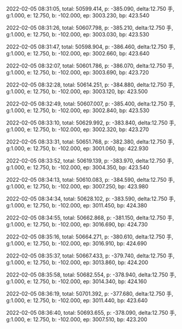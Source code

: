 2022-02-05 08:31:05, total: 50599.414, p: -385.090, delta:12.750 手, g:1.000, e: 12.750, b: -102.000, ep: 3003.230, bp: 423.540

2022-02-05 08:31:26, total: 50607.798, p: -385.210, delta:12.750 手, g:1.000, e: 12.750, b: -102.000, ep: 3003.030, bp: 423.530

2022-02-05 08:31:47, total: 50598.904, p: -386.460, delta:12.750 手, g:1.000, e: 12.750, b: -102.000, ep: 3002.660, bp: 423.640

2022-02-05 08:32:07, total: 50601.786, p: -386.070, delta:12.750 手, g:1.000, e: 12.750, b: -102.000, ep: 3003.690, bp: 423.720

2022-02-05 08:32:28, total: 50614.251, p: -384.880, delta:12.750 手, g:1.000, e: 12.750, b: -102.000, ep: 3003.120, bp: 423.500

2022-02-05 08:32:49, total: 50607.007, p: -385.400, delta:12.750 手, g:1.000, e: 12.750, b: -102.000, ep: 3002.840, bp: 423.530

2022-02-05 08:33:10, total: 50629.992, p: -383.840, delta:12.750 手, g:1.000, e: 12.750, b: -102.000, ep: 3002.320, bp: 423.270

2022-02-05 08:33:31, total: 50651.768, p: -382.380, delta:12.750 手, g:1.000, e: 12.750, b: -102.000, ep: 3001.060, bp: 422.930

2022-02-05 08:33:52, total: 50619.139, p: -383.970, delta:12.750 手, g:1.000, e: 12.750, b: -102.000, ep: 3004.350, bp: 423.540

2022-02-05 08:34:13, total: 50610.083, p: -384.590, delta:12.750 手, g:1.000, e: 12.750, b: -102.000, ep: 3007.250, bp: 423.980

2022-02-05 08:34:34, total: 50628.102, p: -383.590, delta:12.750 手, g:1.000, e: 12.750, b: -102.000, ep: 3011.450, bp: 424.380

2022-02-05 08:34:55, total: 50662.868, p: -381.150, delta:12.750 手, g:1.000, e: 12.750, b: -102.000, ep: 3016.690, bp: 424.730

2022-02-05 08:35:16, total: 50664.271, p: -380.610, delta:12.750 手, g:1.000, e: 12.750, b: -102.000, ep: 3016.910, bp: 424.690

2022-02-05 08:35:37, total: 50667.433, p: -379.740, delta:12.750 手, g:1.000, e: 12.750, b: -102.000, ep: 3013.860, bp: 424.200

2022-02-05 08:35:58, total: 50682.554, p: -378.940, delta:12.750 手, g:1.000, e: 12.750, b: -102.000, ep: 3014.340, bp: 424.160

2022-02-05 08:36:19, total: 50701.392, p: -377.680, delta:12.750 手, g:1.000, e: 12.750, b: -102.000, ep: 3011.440, bp: 423.640

2022-02-05 08:36:40, total: 50693.655, p: -378.090, delta:12.750 手, g:1.000, e: 12.750, b: -102.000, ep: 3007.510, bp: 423.200